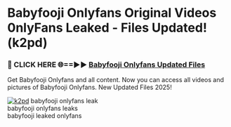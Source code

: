 # Babyfooji Onlyfans Original Videos 0nlyFans Leaked - Files Updated! (k2pd)

<h3>🔴 CLICK HERE 🌐==►► <a href="https://tinyurl.com/ms9xzufz" rel="nofollow">Babyfooji Onlyfans Updated Files</a></h3>

Get Babyfooji Onlyfans and all content. Now you can access all videos and pictures of Babyfooji Onlyfans. New Updated Files 2025!

[![k2pd](https://i.imgur.com/ppqm5kG.gif)](https://tinyurl.com/ms9xzufz)
babyfooji onlyfans leak<br>
babyfooji onlyfans leaks<br>
babyfooji leaked onlyfans